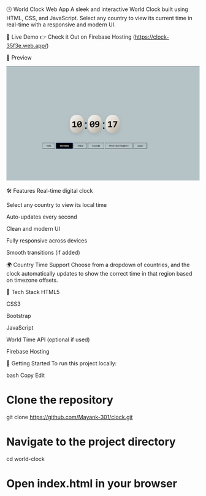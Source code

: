 🕒 World Clock Web App
A sleek and interactive World Clock built using HTML, CSS, and JavaScript. Select any country to view its current time in real-time with a responsive and modern UI.

🔗 Live Demo
👉 Check it Out on Firebase Hosting
(https://clock-35f3e.web.app/)

📸 Preview

![Game Screenshot](public/Screenshot.png)



🛠 Features
Real-time digital clock

Select any country to view its local time

Auto-updates every second

Clean and modern UI

Fully responsive across devices

Smooth transitions (if added)

🌍 Country Time Support
Choose from a dropdown of countries, and the clock automatically updates to show the correct time in that region based on timezone offsets.

📂 Tech Stack
HTML5

CSS3

Bootstrap

JavaScript

World Time API (optional if used)

Firebase Hosting

🚀 Getting Started
To run this project locally:

bash
Copy
Edit
# Clone the repository
git clone https://github.com/Mayank-301/clock.git

# Navigate to the project directory
cd world-clock

# Open index.html in your browser
